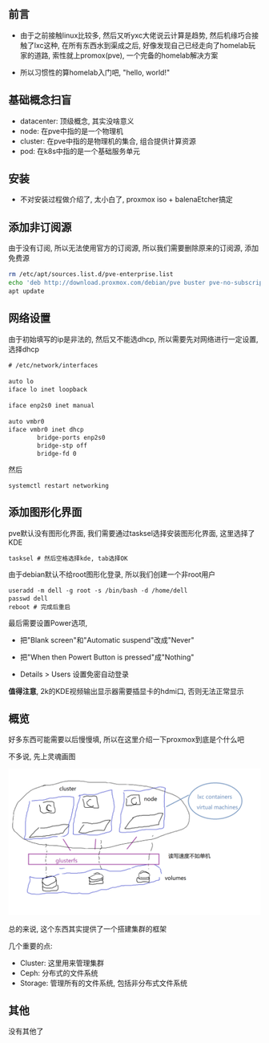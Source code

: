 <!--
.. title: proxmox-宝宝的第一个homelab解决方案
.. slug: proxmox-bao-bao-de-di-yi-ge-homelabjie-jue-fang-an
.. date: 2021-09-30 17:11:58 UTC+08:00
.. tags: 
.. category: 
.. link: 
.. description: 
.. type: text
-->

## 前言

- 由于之前接触linux比较多, 然后又听yxc大佬说云计算是趋势, 然后机缘巧合接触了lxc这种, 在所有东西水到渠成之后, 好像发现自己已经走向了homelab玩家的道路, 索性就上promox(pve), 一个完备的homelab解决方案

- 所以习惯性的算homelab入门吧, "hello, world!"

## 基础概念扫盲

- datacenter: 顶级概念, 其实没啥意义
- node: 在pve中指的是一个物理机
- cluster: 在pve中指的是物理机的集合, 组合提供计算资源
- pod: 在k8s中指的是一个基础服务单元

## 安装

- 不对安装过程做介绍了, 太小白了, proxmox iso + balenaEtcher搞定

## 添加非订阅源

由于没有订阅, 所以无法使用官方的订阅源, 所以我们需要删除原来的订阅源, 添加免费源

```bash
rm /etc/apt/sources.list.d/pve-enterprise.list
echo 'deb http://download.proxmox.com/debian/pve buster pve-no-subscription' >> /etc/apt/sources.list.d/pve-no-subscription.list
apt update
```

## 网络设置

由于初始填写的ip是非法的, 然后又不能选dhcp, 所以需要先对网络进行一定设置, 选择dhcp

```
# /etc/network/interfaces

auto lo
iface lo inet loopback

iface enp2s0 inet manual

auto vmbr0
iface vmbr0 inet dhcp
        bridge-ports enp2s0
        bridge-stp off
        bridge-fd 0
```

然后

```
systemctl restart networking
```

## 添加图形化界面

pve默认没有图形化界面, 我们需要通过tasksel选择安装图形化界面, 这里选择了KDE

```
tasksel # 然后空格选择kde, tab选择OK
```

由于debian默认不给root图形化登录, 所以我们创建一个非root用户

```
useradd -m dell -g root -s /bin/bash -d /home/dell
passwd dell
reboot # 完成后重启
```

最后需要设置Power选项,

- 把"Blank screen"和"Automatic suspend"改成"Never"

- 把"When then Powert Button is pressed"成"Nothing"

- Details > Users 设置免密自动登录

**值得注意**, 2k的KDE视频输出显示器需要插显卡的hdmi口, 否则无法正常显示

## 概览

好多东西可能需要以后慢慢填, 所以在这里介绍一下proxmox到底是个什么吧


不多说, 先上灵魂画图

<img src="/images/cloud-computing.png" style="text-align: center" />


总的来说, 这个东西其实提供了一个搭建集群的框架

几个重要的点:

- Cluster: 这里用来管理集群
- Ceph: 分布式的文件系统
- Storage: 管理所有的文件系统, 包括非分布式文件系统

## 其他

没有其他了